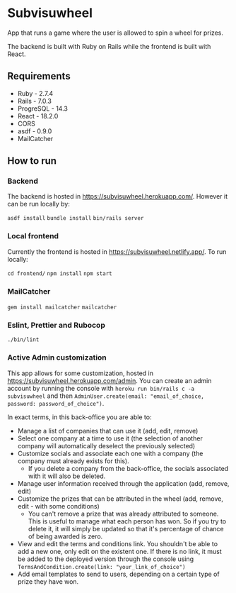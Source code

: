 # Subvisuwheel

App that runs a game where the user is allowed to spin a wheel for prizes.

The backend is built with Ruby on Rails while the frontend is built with React.

## Requirements

- Ruby - 2.7.4
- Rails - 7.0.3
- ProgreSQL - 14.3
- React - 18.2.0
- CORS
- asdf - 0.9.0
- MailCatcher

## How to run

### Backend

The backend is hosted in https://subvisuwheel.herokuapp.com/. However it can be run locally by:

`asdf install`
`bundle install`
`bin/rails server`

### Local frontend

Currently the frontend is hosted in https://subvisuwheel.netlify.app/. To run locally:

`cd frontend/`
`npm install`
`npm start`

### MailCatcher

`gem install mailcatcher` 
`mailcatcher`

### Eslint, Prettier and Rubocop 

`./bin/lint`

### Active Admin customization

This app allows for some customization, hosted in https://subvisuwheel.herokuapp.com/admin. You can create an admin account by running the console with `heroku run bin/rails c -a subvisuwheel` and then `AdminUser.create(email: "email_of_choice, password: password_of_choice")`.

In exact terms, in this back-office you are able to: 

* Manage a list of companies that can use it (add, edit, remove)
* Select one company at a time to use it (the selection of another company will automatically deselect the previously selected)
* Customize socials and associate each one with a company (the company must already exists for this).
    * If you delete a company from the back-office, the socials associated with it will also be deleted.
* Manage user information received through the application (add, remove, edit)
* Customize the prizes that can be attributed in the wheel (add, remove, edit - with some conditions)
    * You can't remove a prize that was already attributed to someone. This is useful to manage what each person has won. So if you try to delete it, it will simply be updated so that it's percentage of chance of being awarded is zero.
* View and edit the terms and conditions link. You shouldn't be able to add a new one, only edit on the existent one. If there is no link, it must be added to the deployed version through the console using `TermsAndCondition.create(link: "your_link_of_choice")`
* Add email templates to send to users, depending on a certain type of prize they have won.
